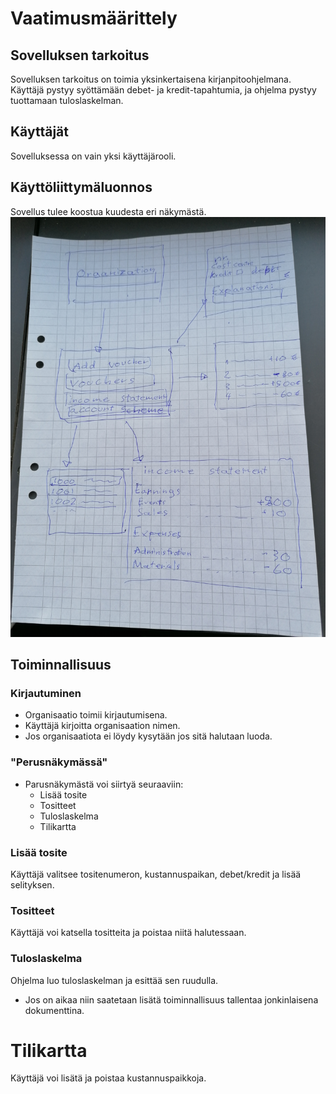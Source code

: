 # Vaatimusmäärittely
## Sovelluksen tarkoitus
Sovelluksen tarkoitus on toimia yksinkertaisena kirjanpitoohjelmana. Käyttäjä pystyy syöttämään debet-  ja kredit-tapahtumia, ja ohjelma pystyy tuottamaan tuloslaskelman.
## Käyttäjät
Sovelluksessa on vain yksi käyttäjärooli. 
## Käyttöliittymäluonnos
Sovellus tulee koostua kuudesta eri näkymästä.
![](./kuvat/kayttoliittyma-hahmotus.jpg)
## Toiminnallisuus
### Kirjautuminen
- Organisaatio toimii kirjautumisena.
- Käyttäjä kirjoitta organisaation nimen.
- Jos organisaatiota ei löydy kysytään jos sitä halutaan luoda.
### "Perusnäkymässä"
- Parusnäkymästä voi siirtyä seuraaviin:
  - Lisää tosite
  - Tositteet
  - Tuloslaskelma
  - Tilikartta

### Lisää tosite
Käyttäjä valitsee tositenumeron, kustannuspaikan, debet/kredit ja lisää selityksen.

### Tositteet
Käyttäjä voi katsella tositteita ja poistaa niitä halutessaan.

### Tuloslaskelma
Ohjelma luo tuloslaskelman ja esittää sen ruudulla.

- Jos on aikaa niin saatetaan lisätä toiminnallisuus tallentaa jonkinlaisena dokumenttina.

# Tilikartta
Käyttäjä voi lisätä ja poistaa kustannuspaikkoja.

